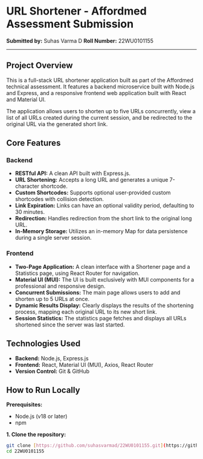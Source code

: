 # URL Shortener - Affordmed Assessment Submission

**Submitted by:** Suhas Varma D
**Roll Number:** 22WU0101155

---

## Project Overview

This is a full-stack URL shortener application built as part of the Affordmed technical assessment. It features a backend microservice built with Node.js and Express, and a responsive frontend web application built with React and Material UI.

The application allows users to shorten up to five URLs concurrently, view a list of all URLs created during the current session, and be redirected to the original URL via the generated short link.

## Core Features

### Backend
-   **RESTful API:** A clean API built with Express.js.
-   **URL Shortening:** Accepts a long URL and generates a unique 7-character shortcode.
-   **Custom Shortcodes:** Supports optional user-provided custom shortcodes with collision detection.
-   **Link Expiration:** Links can have an optional validity period, defaulting to 30 minutes.
-   **Redirection:** Handles redirection from the short link to the original long URL.
-   **In-Memory Storage:** Utilizes an in-memory Map for data persistence during a single server session.

### Frontend
-   **Two-Page Application:** A clean interface with a Shortener page and a Statistics page, using React Router for navigation.
-   **Material UI (MUI):** The UI is built exclusively with MUI components for a professional and responsive design.
-   **Concurrent Submissions:** The main page allows users to add and shorten up to 5 URLs at once.
-   **Dynamic Results Display:** Clearly displays the results of the shortening process, mapping each original URL to its new short link.
-   **Session Statistics:** The statistics page fetches and displays all URLs shortened since the server was last started.

## Technologies Used

-   **Backend:** Node.js, Express.js
-   **Frontend:** React, Material UI (MUI), Axios, React Router
-   **Version Control:** Git & GitHub

## How to Run Locally

**Prerequisites:**
-   Node.js (v18 or later)
-   npm

**1. Clone the repository:**
```bash
git clone [https://github.com/suhasvarmad/22WU0101155.git](https://github.com/suhasvarmad/22WU0101155.git)
cd 22WU0101155
